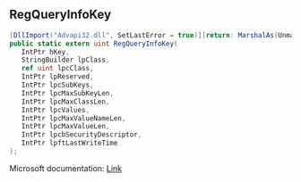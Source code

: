 ## RegQueryInfoKey

```csharp
[DllImport("Advapi32.dll", SetLastError = true)][return: MarshalAs(UnmanagedType.U4)]
public static extern uint RegQueryInfoKey(
   IntPtr hKey,
   StringBuilder lpClass,
   ref uint lpcClass,
   IntPtr lpReserved,
   IntPtr lpcSubKeys,
   IntPtr lpcMaxSubKeyLen,
   IntPtr lpcMaxClassLen,
   IntPtr lpcValues,
   IntPtr lpcMaxValueNameLen,
   IntPtr lpcMaxValueLen,
   IntPtr lpcbSecurityDescriptor,
   IntPtr lpftLastWriteTime
);
```

Microsoft documentation: [Link](https://docs.microsoft.com/en-us/windows/win32/api/winreg/nf-winreg-regqueryinfokeya)
